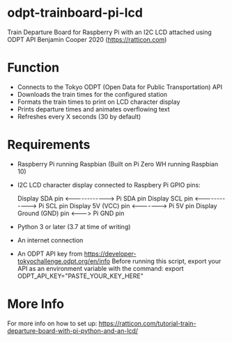 # odpt-trainboard-pi-lcd

Train Departure Board for Raspberry Pi with an I2C LCD attached using ODPT API
Benjamin Cooper 2020 (https://ratticon.com)

# Function
- Connects to the Tokyo ODPT (Open Data for Public Transportation) API
- Downloads the train times for the configured station
- Formats the train times to print on LCD character display
- Prints departure times and animates overflowing text
- Refreshes every X seconds (30 by default)

# Requirements
- Raspberry Pi running Raspbian (Built on Pi Zero WH running Raspbian 10)
- I2C LCD character display connected to Raspbery Pi GPIO pins:

    Display SDA pin <------------> Pi SDA pin
    Display SCL pin <------------> Pi SCL pin
    Display 5V (VCC) pin <-------> Pi 5V pin
    Display Ground (GND) pin <---> Pi GND pin

- Python 3 or later (3.7 at time of writing)
- An internet connection
- An ODPT API key from https://developer-tokyochallenge.odpt.org/en/info
  Before running this script, export your API as an environment variable with the command:
  export ODPT_API_KEY="PASTE_YOUR_KEY_HERE"

# More Info
For more info on how to set up:
https://ratticon.com/tutorial-train-departure-board-with-pi-python-and-an-lcd/
